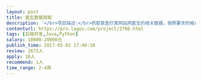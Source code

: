 ```yaml
---                
layout: post       
title: 医生数据爬取           
description: '</br>项目描述:</br>抓取某医疗类网站网医生的相关数据，按照要求的格式存储.</br></br>要求:</br>1. 使用java或者python进行爬取</br>2. 使用我方提供的服务器直接进行存储</br>3. 目标网站有IP限制策略，可根据需要购买代理服务器</br>4. 代码清晰易于维护</br>'     
contenturl: https://pro.lagou.com/project/2706.html      
tags: [后端开发,Java,Python]            
salary: 10000-20000元          
publish_time: 2017-05-02 17:40:10         
review: 2672人                   
apply: 16人                   
recommend: 1人                   
time_range: 2-4周              
---                 
```

